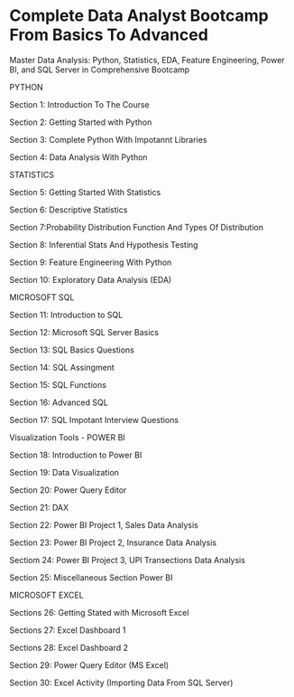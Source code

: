 # Complete Data Analyst Bootcamp From Basics To Advanced


Master Data Analysis: Python, Statistics, EDA, Feature Engineering, Power BI, and SQL Server in Comprehensive Bootcamp


PYTHON


Section 1: Introduction To The Course

Section 2: Getting Started with Python

Section 3: Complete Python With Impotannt Libraries

Section 4: Data Analysis With Python


STATISTICS


Section 5: Getting Started With Statistics

Section 6: Descriptive Statistics

Section 7:Probability Distribution Function And Types Of Distribution

Section 8: Inferential Stats And Hypothesis Testing

Section 9: Feature Engineering With Python

Section 10: Exploratory Data Analysis (EDA)


MICROSOFT SQL


Section 11: Introduction to SQL

Section 12: Microsoft SQL Server Basics

Section 13: SQL Basics Questions

Section 14: SQL Assingment

Section 15: SQL Functions

Section 16: Advanced SQL

Section 17: SQL Impotant Interview Questions


Visualization Tools - POWER BI


Section 18: Introduction to Power BI

Section 19: Data Visualization

Section 20: Power Query Editor

Section 21: DAX

Section 22: Power BI Project 1, Sales Data Analysis

Section 23: Power BI Project 2, Insurance Data Analysis

Sectiom 24: Power BI Project 3, UPI Transections Data Analysis

Section 25: Miscellaneous Section Power BI


MICROSOFT EXCEL


Sections 26: Getting Stated with Microsoft Excel

Sections 27: Excel Dashboard 1

Sections 28: Excel Dashboard 2

Section 29: Power Query Editor (MS Excel)

Section 30: Excel Activity (Importing Data From SQL Server)




